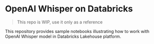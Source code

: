 # OpenAI Whisper on Databricks

> This repo is WIP, use it only as a reference

This repository provides sample notebooks illustrating how to work with OpenAI Whisper model in Databricks Lakehouse platform.
